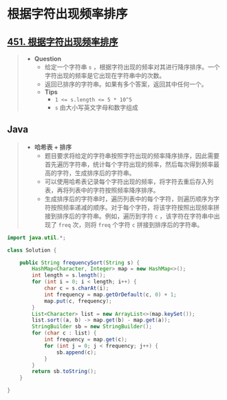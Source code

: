 # 根据字符出现频率排序

## [451. 根据字符出现频率排序](https://leetcode.cn/problems/sort-characters-by-frequency/)

> - **Question**
>   - 给定一个字符串 `s` ，根据字符出现的频率对其进行降序排序。一个字符出现的频率是它出现在字符串中的次数。
>   - 返回已排序的字符串。如果有多个答案，返回其中任何一个。
>   - **Tips**
>     - `1 <= s.length <= 5 * 10^5`
>     - `s` 由大小写英文字母和数字组成

## Java

> - **哈希表 + 排序**
>   - 题目要求将给定的字符串按照字符出现的频率降序排序，因此需要首先遍历字符串，统计每个字符出现的频率，然后每次得到频率最高的字符，生成排序后的字符串。
>   - 可以使用哈希表记录每个字符出现的频率，将字符去重后存入列表，再将列表中的字符按照频率降序排序。
>   - 生成排序后的字符串时，遍历列表中的每个字符，则遍历顺序为字符按照频率递减的顺序。对于每个字符，将该字符按照出现频率拼接到排序后的字符串。例如，遍历到字符 `c` ，该字符在字符串中出现了 `freq` 次，则将 `freq` 个字符 `c` 拼接到排序后的字符串。

```java
import java.util.*;

class Solution {

    public String frequencySort(String s) {
        HashMap<Character, Integer> map = new HashMap<>();
        int length = s.length();
        for (int i = 0; i < length; i++) {
            char c = s.charAt(i);
            int frequency = map.getOrDefault(c, 0) + 1;
            map.put(c, frequency);
        }
        List<Character> list = new ArrayList<>(map.keySet());
        list.sort((a, b) -> map.get(b) - map.get(a));
        StringBuilder sb = new StringBuilder();
        for (char c : list) {
            int frequency = map.get(c);
            for (int j = 0; j < frequency; j++) {
                sb.append(c);
            }
        }
        return sb.toString();
    }

}
```
